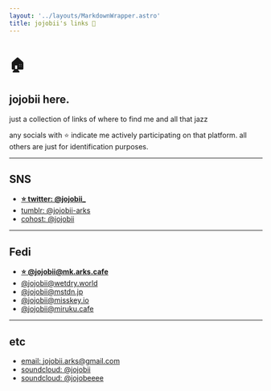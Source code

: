 ```yaml
---
layout: '../layouts/MarkdownWrapper.astro'
title: jojobii's links 🔗
---
```


# 🏠

## jojobii here. 

just a collection of links of where to find me and all that jazz

any socials with ⭐️ indicate me actively participating on that platform. all others are just for identification purposes.

---

## SNS

- [**⭐️ twitter: @jojobii_**](https://twitter.com/jojobii_)
- [tumblr: @jojobii-arks](https://tumblr.com/jojobii-arks)
- [cohost: @jojobii](https://cohost.org/jojobii)

---

## Fedi

- [**⭐️ @jojobii@mk.arks.cafe**](https://mk.arks.cafe/@jojobii)
- [@jojobii@wetdry.world](https://wetdry.world/@jojobii)
- [@jojobii@mstdn.jp](https://mstdn.jp/@jojobii)
- [@jojobii@misskey.io](https://misskey.io/@jojobii)
- [@jojobii@miruku.cafe](https://misskey.io/@jojobii)

---

## etc

- [email: jojobii.arks@gmail.com](jojobii.arks@gmail.com)
- [soundcloud: @jojobii](https://soundcloud.com/jojobii)
- [soundcloud: @jojobeeee](https://soundcloud.com/jojobeeee)